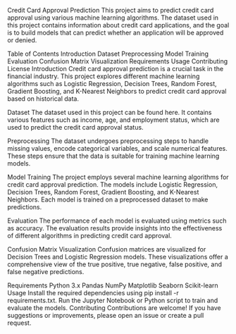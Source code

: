 Credit Card Approval Prediction
This project aims to predict credit card approval using various machine learning algorithms. The dataset used in this project contains information about credit card applications, and the goal is to build models that can predict whether an application will be approved or denied.

Table of Contents
Introduction
Dataset
Preprocessing
Model Training
Evaluation
Confusion Matrix Visualization
Requirements
Usage
Contributing
License
Introduction
Credit card approval prediction is a crucial task in the financial industry. This project explores different machine learning algorithms such as Logistic Regression, Decision Trees, Random Forest, Gradient Boosting, and K-Nearest Neighbors to predict credit card approval based on historical data.

Dataset
The dataset used in this project can be found here. It contains various features such as income, age, and employment status, which are used to predict the credit card approval status.

Preprocessing
The dataset undergoes preprocessing steps to handle missing values, encode categorical variables, and scale numerical features. These steps ensure that the data is suitable for training machine learning models.

Model Training
The project employs several machine learning algorithms for credit card approval prediction. The models include Logistic Regression, Decision Trees, Random Forest, Gradient Boosting, and K-Nearest Neighbors. Each model is trained on a preprocessed dataset to make predictions.

Evaluation
The performance of each model is evaluated using metrics such as accuracy. The evaluation results provide insights into the effectiveness of different algorithms in predicting credit card approval.

Confusion Matrix Visualization
Confusion matrices are visualized for Decision Trees and Logistic Regression models. These visualizations offer a comprehensive view of the true positive, true negative, false positive, and false negative predictions.

Requirements
Python 3.x
Pandas
NumPy
Matplotlib
Seaborn
Scikit-learn
Usage
Install the required dependencies using pip install -r requirements.txt.
Run the Jupyter Notebook or Python script to train and evaluate the models.
Contributing
Contributions are welcome! If you have suggestions or improvements, please open an issue or create a pull request.
